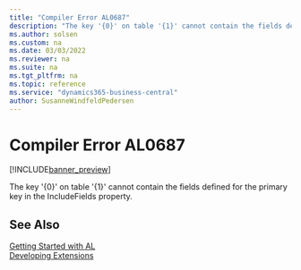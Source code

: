 ```yaml
---
title: "Compiler Error AL0687"
description: "The key '{0}' on table '{1}' cannot contain the fields defined for the primary key in the IncludeFields property."
ms.author: solsen
ms.custom: na
ms.date: 03/03/2022
ms.reviewer: na
ms.suite: na
ms.tgt_pltfrm: na
ms.topic: reference
ms.service: "dynamics365-business-central"
author: SusanneWindfeldPedersen
---
```

[//]: # (START>DO_NOT_EDIT)
[//]: # (IMPORTANT:Do not edit any of the content between here and the END>DO_NOT_EDIT.)
[//]: # (Any modifications should be made in the .xml files in the ModernDev repo.)
# Compiler Error AL0687

[!INCLUDE[banner_preview](../includes/banner_preview.md)]

The key '{0}' on table '{1}' cannot contain the fields defined for the primary key in the IncludeFields property.

[//]: # (IMPORTANT: END>DO_NOT_EDIT)
## See Also  
[Getting Started with AL](../devenv-get-started.md)  
[Developing Extensions](../devenv-dev-overview.md)  